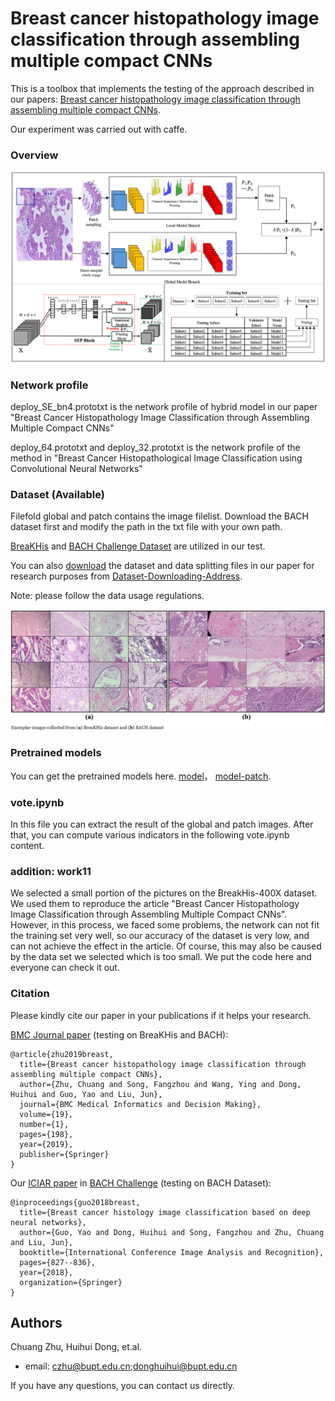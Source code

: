 # Breast cancer histopathology image classification through assembling multiple compact CNNs
This is a toolbox that implements the testing of the approach described in our papers: [Breast cancer histopathology image classification through assembling multiple compact CNNs](https://bmcmedinformdecismak.biomedcentral.com/articles/10.1186/s12911-019-0913-x).

Our experiment was carried out with caffe.

### Overview
<img src="/figures/figurre-github.png" width="600px"/>

###  Network profile

 deploy_SE_bn4.prototxt is the network profile of hybrid model in our paper "Breast Cancer Histopathology Image Classification through Assembling Multiple Compact CNNs"

 deploy_64.prototxt and deploy_32.prototxt is the network profile of the method in "Breast Cancer Histopathological Image Classification using Convolutional Neural Networks"

###  Dataset (Available)

 Filefold global and patch contains the image filelist. Download the BACH dataset first and modify the path in the txt file with your own path.
 
 [BreaKHis](https://ieeexplore.ieee.org/abstract/document/7312934) and [BACH Challenge Dataset](https://iciar2018-challenge.grand-challenge.org/) are utilized in our test. 

 You can also [download](https://drive.google.com/drive/folders/1fjOYHnX7n-gmBXCChq9pZM8ByskOVe3_?usp=sharing) the dataset and data splitting files in our paper for research purposes from [Dataset-Downloading-Address](https://drive.google.com/drive/folders/1fjOYHnX7n-gmBXCChq9pZM8ByskOVe3_?usp=sharing).

 Note: please follow the data usage regulations. 
 
 <img src="/figures/figurre-dataset.png" width="600px"/>

###  Pretrained models

 You can get the pretrained models here. [model](https://drive.google.com/file/d/14fjGKqL8CfJlrVdTdsal5fy3v5aV4CvI/view?usp=sharing)， [model-patch](https://drive.google.com/file/d/1zPzQTLSIGvBNwzUK0lO4xAIagnNxV-mM/view?usp=sharing).

###  vote.ipynb

 In this file you can extract the result of the global and patch images. After that, you can compute various indicators in the following vote.ipynb content.


### addition: work11
 We selected a small portion of the pictures on the BreakHis-400X dataset. We used them to reproduce the article "Breast Cancer Histopathology Image Classification through Assembling Multiple Compact CNNs". However, in this process, we faced some problems, the network can not fit the training set very well, so our accuracy of the dataset is very low, and can not achieve the effect in the article. Of course, this may also be caused by the data set we selected which is too small. We put the code here and everyone can check it out.

### Citation
Please kindly cite our paper in your publications if it helps your research.

[BMC Journal paper](https://bmcmedinformdecismak.biomedcentral.com/articles/10.1186/s12911-019-0913-x) (testing on BreaKHis and BACH):
```
@article{zhu2019breast,
  title={Breast cancer histopathology image classification through assembling multiple compact CNNs},
  author={Zhu, Chuang and Song, Fangzhou and Wang, Ying and Dong, Huihui and Guo, Yao and Liu, Jun},
  journal={BMC Medical Informatics and Decision Making},
  volume={19},
  number={1},
  pages={198},
  year={2019},
  publisher={Springer}
}
```
Our [ICIAR paper](https://drive.google.com/file/d/13k28tXx_qR8K6sQyMAmZnmGyvSipL8YJ/view) in [BACH Challenge](https://iciar2018-challenge.grand-challenge.org/) (testing on BACH Dataset):
```
@inproceedings{guo2018breast,
  title={Breast cancer histology image classification based on deep neural networks},
  author={Guo, Yao and Dong, Huihui and Song, Fangzhou and Zhu, Chuang and Liu, Jun},
  booktitle={International Conference Image Analysis and Recognition},
  pages={827--836},
  year={2018},
  organization={Springer}
}
```

## Authors
Chuang Zhu, Huihui Dong, et.al.
- email: czhu@bupt.edu.cn;donghuihui@bupt.edu.cn

If you have any questions, you can contact us directly.
